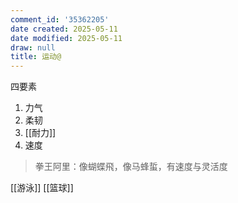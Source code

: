 ```yaml
---
comment_id: '35362205'
date created: 2025-05-11
date modified: 2025-05-11
draw: null
title: 运动@
---
```

四要素

1. 力气
2. 柔韧
3. [[耐力]]
4. 速度

> 拳王阿里：像蝴蝶飛，像马蜂蜇，有速度与灵活度

[[游泳]] [[篮球]]

